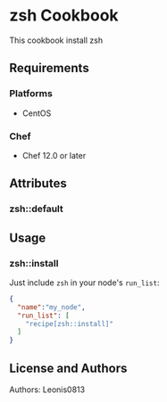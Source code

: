 # zsh Cookbook

This cookbook install zsh

## Requirements

### Platforms

- CentOS

### Chef

- Chef 12.0 or later

## Attributes

### zsh::default

## Usage

### zsh::install

Just include `zsh` in your node's `run_list`:

```json
{
  "name":"my_node",
  "run_list": [
    "recipe[zsh::install]"
  ]
}
```

## License and Authors

Authors: Leonis0813
